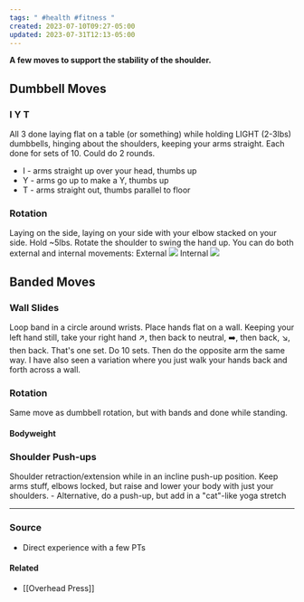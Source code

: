 ```yaml
---
tags: " #health #fitness "
created: 2023-07-10T09:27-05:00
updated: 2023-07-31T12:13-05:00
---
```

**A few moves to support the stability of the shoulder.**
## Dumbbell Moves
### I Y T
All 3 done laying flat on a table (or something) while holding LIGHT (2-3lbs) dumbbells, hinging about the shoulders, keeping your arms straight. Each done for sets of 10. Could do 2 rounds.
- I - arms straight up over your head, thumbs up
- Y - arms go up to make a Y, thumbs up
- T - arms straight out, thumbs parallel to floor

### Rotation
Laying on the side, laying on your side with your elbow stacked on your side. Hold ~5lbs. Rotate the shoulder to swing the hand up. You can do both external and internal movements:
External
![](https://orthoinfo.aaos.org/globalassets/figures/a00663f17.jpg)
Internal
![](https://orthoinfo.aaos.org/globalassets/figures/a00663f18.jpg)
## Banded Moves
### Wall Slides
Loop band in a circle around wrists. Place hands flat on a wall. Keeping your left hand still, take your right hand ↗️, then back to neutral, ➡️, then back, ↘️, then back. That's one set. Do 10 sets. Then do the opposite arm the same way.
I have also seen a variation where you just walk your hands back and forth across a wall.
### Rotation
Same move as dumbbell rotation, but with bands and done while standing. 

#### Bodyweight
### Shoulder Push-ups
Shoulder retraction/extension while in an incline push-up position. Keep arms stuff, elbows locked, but raise and lower your body with just your shoulders.
	- Alternative, do a push-up, but add in a "cat"-like yoga stretch

---
### Source
- Direct experience with a few PTs 

#### Related
- [[Overhead Press]]